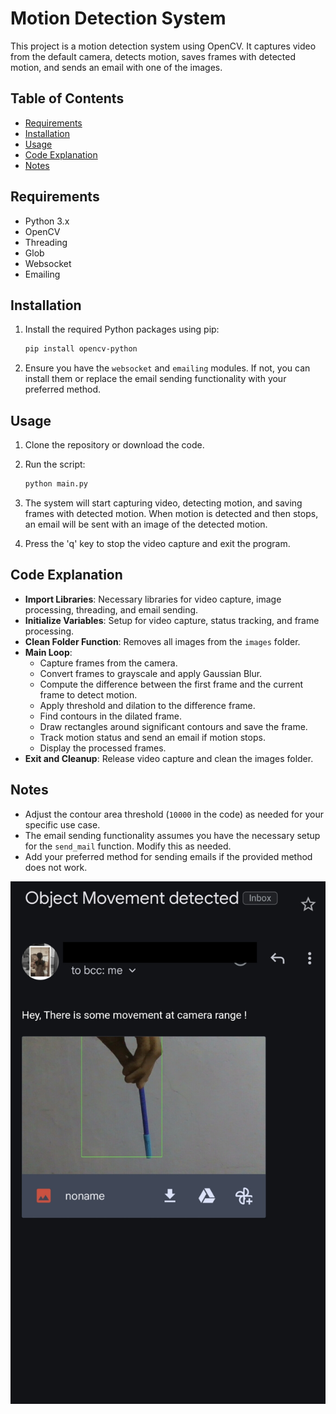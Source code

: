 # Motion Detection System

This project is a motion detection system using OpenCV. It captures video from the default camera, detects motion, saves frames with detected motion, and sends an email with one of the images.

## Table of Contents

- [Requirements](#requirements)
- [Installation](#installation)
- [Usage](#usage)
- [Code Explanation](#code-explanation)
- [Notes](#notes)

## Requirements

- Python 3.x
- OpenCV
- Threading
- Glob
- Websocket
- Emailing

## Installation

1. Install the required Python packages using pip:

   ```sh
   pip install opencv-python
   ```

2. Ensure you have the `websocket` and `emailing` modules. If not, you can install them or replace the email sending functionality with your preferred method.

## Usage

1. Clone the repository or download the code.
2. Run the script:

   ```sh
   python main.py
   ```

3. The system will start capturing video, detecting motion, and saving frames with detected motion. When motion is detected and then stops, an email will be sent with an image of the detected motion.

4. Press the 'q' key to stop the video capture and exit the program.

## Code Explanation

- **Import Libraries**: Necessary libraries for video capture, image processing, threading, and email sending.
- **Initialize Variables**: Setup for video capture, status tracking, and frame processing.
- **Clean Folder Function**: Removes all images from the `images` folder.
- **Main Loop**:
  - Capture frames from the camera.
  - Convert frames to grayscale and apply Gaussian Blur.
  - Compute the difference between the first frame and the current frame to detect motion.
  - Apply threshold and dilation to the difference frame.
  - Find contours in the dilated frame.
  - Draw rectangles around significant contours and save the frame.
  - Track motion status and send an email if motion stops.
  - Display the processed frames.
- **Exit and Cleanup**: Release video capture and clean the images folder.

## Notes

- Adjust the contour area threshold (`10000` in the code) as needed for your specific use case.
- The email sending functionality assumes you have the necessary setup for the `send_mail` function. Modify this as needed.
- Add your preferred method for sending emails if the provided method does not work.

<img src="exmp.jpg" style="width: 700px;" alt="Weather Forecast Template">
